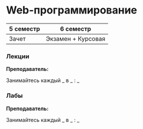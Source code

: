 # Web-программирование

|5 семестр|6 семестр|
|---|---|
|Зачет|Экзамен + Курсовая |

### Лекции

**Преподаватель:** 

Занимайтесь каждый _ в _ : _

### Лабы

**Преподаватель:** 

Занимайтесь каждый _ в _ : _
